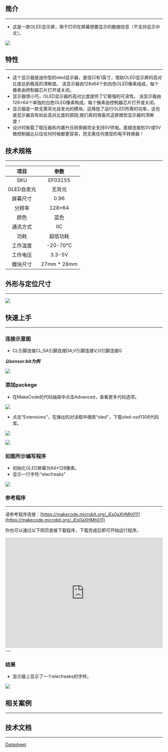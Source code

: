 ## 简介
---
- 这是一款OLED显示屏，用于打印在屏幕想要显示的数据信息（不支持显示中文）。
    
 ![](https://i.imgur.com/Xa4wAJ3.jpg)

## 特性
---
- 这个显示器是迷你型的oled显示器，直径只有1英寸，借助OLED显示屏的高对比度达到极高的清晰度。
该显示器由128x64个别白色OLED像素组成，每个像素由控制器芯片打开或关闭。     
-  显示器很小巧，OLED显示器的高对比度提供了它极强的可读性。 该显示器由128×64个单独的白色OLED像素构成，每个像素由控制器芯片打开或关闭。
-  显示器是一款无需背光自发光的模块。这降低了运行OLED所需的功率，这也是显示器具有如此高对比度的原因;我们真的很喜欢这款微型显示器的清晰度！
- 设计时板载了稳压器和内置升压转换器完全支持5V供电。直接连接到3V或5V微控制器比以往任何时候都更容易，而无需任何类型的电平转换器！

## 技术规格
---
项目 | 参数 
:-: | :-: 
SKU|EF03155
OLED自发光|无背光
屏幕尺寸 | 0.96
分辨率|128×64
颜色|蓝色
通讯方式|IIC
功耗|超低功耗
工作温度|-20-70℃
工作电压|3.3-5V
模块尺寸|27mm * 28mm

## 外形与定位尺寸
---

 ![](https://i.imgur.com/0C9CgFF.jpg)

## 快速上手
---

### 连接示意图
- CL引脚连接CL;SA引脚连接DA;V引脚连接V;G引脚连接G

***以sensor:bit为例***

 ![](https://i.imgur.com/JnrQKL9.png)

### 添加packege
- 在MakeCode的代码抽屉中点击Advanced，查看更多代码选项。

 ![](https://i.imgur.com/smtcNoB.png)

- 点击“Extensions”，在弹出的对话框中搜索“oled"，下载oled-ssd1306代码库。
 
 ![](https://i.imgur.com/25Cwyvf.png)

 ![](https://i.imgur.com/XWFXKaU.png)

### 如图所示编写程序
- 初始化OLED屏幕为64*128像素。
- 显示一行字符:“elecfreaks”

 ![](https://i.imgur.com/IK3ue9u.png)

### 参考程序
---
请参考程序连接：[https://makecode.microbit.org/_iEs0aXHMh011](https://makecode.microbit.org/_iEs0aXHMh011)

你也可以通过以下网页直接下载程序，下载完成后即可开始运行程序。

<div style="position:relative;height:0;padding-bottom:70%;overflow:hidden;"><iframe style="position:absolute;top:0;left:0;width:100%;height:100%;" src="https://makecode.microbit.org/#pub:_iEs0aXHMh011" frameborder="0" sandbox="allow-popups allow-forms allow-scripts allow-same-origin"></iframe></div>  
---

### 结果
- 显示器上显示了一个elecfreaks的字样。

 ![](https://i.imgur.com/2ThINGK.jpg)

## 相关案例
---

## 技术文档
---
[Datasheet](https://elecfreaks.com/estore/download/EF03155-Datasheet)
